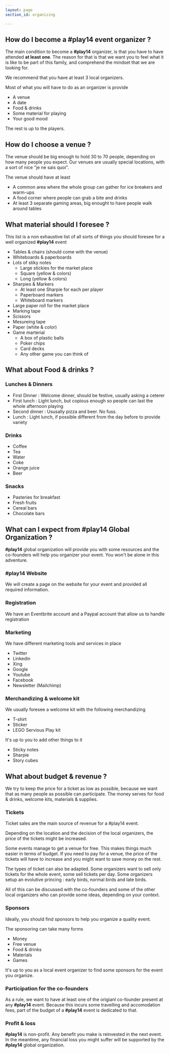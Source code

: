 ```yaml
---
layout: page
section_id: organizing

---
```


## How do I become a #play14 event organizer ?

The main condition to become a **#play14** organizer, is that you have to have attended **at least one**.
The reason for that is that we want you to feel what it is like to be part of this family, and comprehend the mindset that we are looking for.

We recommend that you have at least 3 local organizers. 

Most of what you will have to do as an organizer is provide
  * A venue
  * A date
  * Food & drinks
  * Some material for playing
  * Your good mood

The rest is up to the players.


## How do I choose a venue ?

The venue should be big enough to hold 30 to 70 people, depending on how many people you expect.
Our venues are usually special locations, with a sort of nice "je ne sais quoi".

The venue should have at least
  * A common area where the whole group can gather for ice breakers and warm-ups
  * A food corner where people can grab a bite and drinks
  * At least 3 separate gaming areas, big enought to have people walk around tables 


## What material should I foresee ?

This list is a non exhaustive list of all sorts of things you should foresee for a well organized **#play14** event

  * Tables & chairs (should come with the venue)
  * Whiteboards & paperboards
  * Lots of stiky notes
    * Large stickies for the market place
    * Square (yellow & colors)
    * Long (yellow & colors)
  * Sharpies & Markers
    * At least one Sharpie for each per player
    * Paperboard markers
    * Whiteboard markers
  * Large paper roll for the market place
  * Marking tape
  * Scissors
  * Mesureing tape
  * Paper (white & color)
  * Game marterial
    * A box of plastic balls
    * Poker chips
    * Card decks
    * Any other game you can think of

## What about Food & drinks ?

### Lunches & Dinners
  * First Dinner : Welcome dinner, should be festive, usually asking a ceterer
  * First lunch : Light lunch, but copious enough so people can last the whole afternoon playing
  * Second dinner : Ususally pizza and beer. No fuss.
  * Lunch : Light lunch, if possible different from the day before to provide variety

### Drinks
  * Coffee
  * Tea
  * Water
  * Coke
  * Orange juice
  * Beer

### Snacks
  * Pasteries for breakfast
  * Fresh fruits
  * Cereal bars
  * Chocolate bars


## What can I expect from #play14 Global Organization ?

**#play14** global organization will provide you with some resources and the co-founders will help you organizer your event.
You won't be alone in this adventure.

### #play14 Website

We will create a page on the website for your event and provided all required information.

### Registration

We have an Eventbrite account and a Paypal account that allow us to handle registration

### Marketing 

We have different marketing tools and services in place
  * Twitter
  * Linkedin
  * Xing
  * Google
  * Youtube
  * Facebook
  * Newsletter (Mailchimp)

### Merchandizing & welcome kit

We usually foresee a welcome kit with the following merchandizing
  * T-shirt
  * Sticker
  * LEGO Servious Play kit

It's up to you to add other things to it
  * Sticky notes
  * Sharpie
  * Story cubes

## What about budget & revenue ?

We try to keep the price for a ticket as low as possible, because we want that as many people as possible can participate.
The money serves for food & drinks, welcome kits, materials & supplies.

### Tickets

Ticket sales are the main source of revenue for a #play14 event.

Depending on the location and the decision of the local organizers, the price of the tickets might be increased.

Some events manage to get a venue for free. This makes things much easier in terms of budget.
If you need to pay for a venue, the price of the tickets will have to increase and you might want to save money on the rest.

The types of ticket can also be adapted. Some organizers want to sell only tickets for the whole event, some sell tickets per day.
Some organizers setup an evolutive princing : early birds, normal birds and late birds.

All of this can be discussed with the co-founders and some of the other local organizers who can provide some ideas, depending on your context.


### Sponsors

Ideally, you should find sponsors to help you organize a quality event.

The sponsoring can take many forms
  * Money
  * Free venue
  * Food & drinks
  * Materials
  * Games

It's up to you as a local event organizer to find some sponsors for the event you organize.


### Participation for the co-founders

As a rule, we want to have at least one of the origianl co-founder present at any **#play14** event.
Because this incurs some travelling and accomodation fees, part of the budget of a **#play14** event is dedicated to that.

### Profit & loss

**#play14** is non-profit. Any benefit you make is reinvested in the next event.
In the meantime, any financial loss you might suffer will be supported by the **#play14** global organization.

